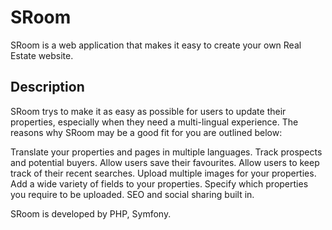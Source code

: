 # SRoom
SRoom is a web application that makes it easy to create your own Real Estate website.

## Description
SRoom  trys to make it as easy as possible for users to update their properties, especially when they need a multi-lingual experience. The reasons why SRoom may be a good fit for you are outlined below:

Translate your properties and pages in multiple languages.
Track prospects and potential buyers.
Allow users save their favourites.
Allow users to keep track of their recent searches.
Upload multiple images for your properties.
Add a wide variety of fields to your properties.
Specify which properties you require to be uploaded.
SEO and social sharing built in.

SRoom is developed by PHP, Symfony.
